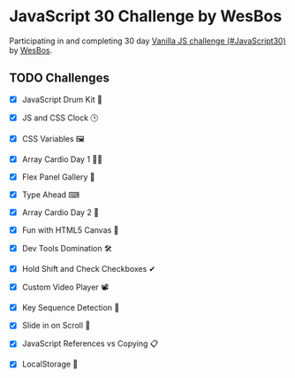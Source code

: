 # JavaScript 30 Challenge by WesBos

Participating in and completing 30 day [Vanilla JS challenge (#JavaScript30)](https://javascript30.com/)  by [WesBos](https://wesbos.com/).

## TODO Challenges 
* [x] JavaScript Drum Kit 🥁
* [x] JS and CSS Clock 🕒
* [x] CSS Variables 🖼
* [x] Array Cardio Day 1 🕺🏻
* [x] Flex Panel Gallery 💪
* [x] Type Ahead ⌨
* [x] Array Cardio Day 2 💃
* [x] Fun with HTML5 Canvas 🌈 
* [x] Dev Tools Domination 🛠 
* [x] Hold Shift and Check Checkboxes ✔ 
* [x] Custom Video Player 📽
* [x] Key Sequence Detection 🎊 
* [x] Slide in on Scroll 🤜
* [x] JavaScript References vs Copying 📋 
* [x] LocalStorage 🏪 
 
